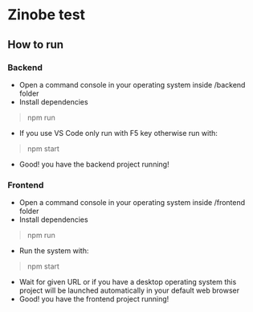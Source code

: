 # Zinobe test

## How to run

### Backend

* Open a command console in your operating system inside /backend folder
* Install dependencies

> npm run

* If you use VS Code only run with F5 key otherwise run with:

> npm start

* Good! you have the backend project running!

### Frontend

* Open a command console in your operating system inside /frontend folder
* Install dependencies

> npm run

* Run the system with:

> npm start

* Wait for given URL or if you have a desktop operating system this project will be launched automatically in your default web browser
* Good! you have the frontend project running!